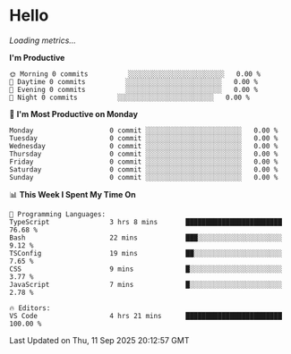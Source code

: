 # Hello

<!-- METRICS:START -->
<p><em>Loading metrics…</em></p>
<!-- METRICS:END -->

<!--START_SECTION:waka-->
**I'm Productive**

```text
🌞 Morning 0 commits          ░░░░░░░░░░░░░░░░░░░░░░░░   0.00 % 
🌆 Daytime 0 commits          ░░░░░░░░░░░░░░░░░░░░░░░░   0.00 % 
🌃 Evening 0 commits          ░░░░░░░░░░░░░░░░░░░░░░░░   0.00 % 
🌙 Night 0 commits          ░░░░░░░░░░░░░░░░░░░░░░░░   0.00 % 
```
📅 **I'm Most Productive on Monday**

```text
Monday                   0 commit ░░░░░░░░░░░░░░░░░░░░░░░░   0.00 % 
Tuesday                  0 commit ░░░░░░░░░░░░░░░░░░░░░░░░   0.00 % 
Wednesday                0 commit ░░░░░░░░░░░░░░░░░░░░░░░░   0.00 % 
Thursday                 0 commit ░░░░░░░░░░░░░░░░░░░░░░░░   0.00 % 
Friday                   0 commit ░░░░░░░░░░░░░░░░░░░░░░░░   0.00 % 
Saturday                 0 commit ░░░░░░░░░░░░░░░░░░░░░░░░   0.00 % 
Sunday                   0 commit ░░░░░░░░░░░░░░░░░░░░░░░░   0.00 % 
```

📊 **This Week I Spent My Time On**

```text
💬 Programming Languages: 
TypeScript               3 hrs 8 mins       ████████████████████████   76.68 % 
Bash                     22 mins            ███░░░░░░░░░░░░░░░░░░░░░   9.12 % 
TSConfig                 19 mins            ██░░░░░░░░░░░░░░░░░░░░░░   7.65 % 
CSS                      9 mins             █░░░░░░░░░░░░░░░░░░░░░░░   3.77 % 
JavaScript               7 mins             █░░░░░░░░░░░░░░░░░░░░░░░   2.78 % 

🔥 Editors: 
VS Code                  4 hrs 21 mins      ████████████████████████   100.00 % 
```

 Last Updated on Thu, 11 Sep 2025 20:12:57 GMT
<!--END_SECTION:waka-->
